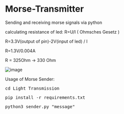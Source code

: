 # Morse-Transmitter
Sending and receiving morse signals via python

calculating resistance of led:
R=U/I ( Ohmsches Gesetz )

R=3.3V(output of pin)-2V(input of led) / I

R=1.3V/0.004A

R = 325Ohm -> 330 Ohm  

![image](https://gpiozero.readthedocs.io/en/stable/_images/pin_layout.svg)


Usage of Morse Sender:  
<pre>cd Light_Transmission</pre>  
<pre>pip install -r requirements.txt </pre>
<pre>python3 sender.py "message"</pre>  
